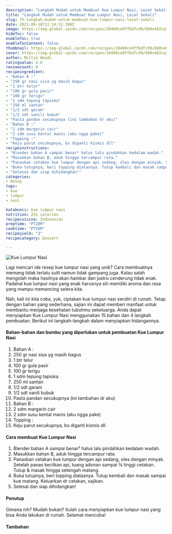 ```yaml
---
description: "Langkah Mudah untuk Membuat Kue Lumpur Nasi, Lezat Sekali"
title: "Langkah Mudah untuk Membuat Kue Lumpur Nasi, Lezat Sekali"
slug: 75-langkah-mudah-untuk-membuat-kue-lumpur-nasi-lezat-sekali
date: 2021-09-16T11:14:11.398Z
image: https://img-global.cpcdn.com/recipes/20480ce9ffbdfc99/680x482cq70/kue-lumpur-nasi-foto-resep-utama.jpg
hideToc: false
enableToc: true
enableTocContent: false
thumbnail: https://img-global.cpcdn.com/recipes/20480ce9ffbdfc99/680x482cq70/kue-lumpur-nasi-foto-resep-utama.jpg
cover: https://img-global.cpcdn.com/recipes/20480ce9ffbdfc99/680x482cq70/kue-lumpur-nasi-foto-resep-utama.jpg
author: Mittie Woods
ratingvalue: 4.6
reviewcount: 9
recipeingredient:
- "Bahan A :"
- "250 gr nasi sisa yg masih bagus"
- "1 btr telur"
- "100 gr gula pasir"
- "100 gr terigu"
- "1 sdm tepung tapioka"
- "250 ml santan"
- "1/2 sdt garam"
- "1/2 sdt vanili bubuk"
- "Pasta pandan secukupnya (ini tambahan dr aku)"
- "Bahan B :"
- "2 sdm margarin cair"
- "2 sdm susu kental manis (aku ngga pake)"
- "Topping :"
- "Keju parut secukupnya, bs diganti kismis dll"
recipeinstructions:
- "Blender bahan A sampai benar² halus lalu pindahkan kedalam wadah."
- "Masukkan bahan B, aduk hingga tercampur rata."
- "Panaskan cetakan kue lumpur dengan api sedang, oles dengan minyak. Setelah panas kecilkan api, tuang adonan sampai ¾ tinggi cetakan. Tutup & masak hingga setengah matang."
- "Buka tutupnya, beri topping diatasnya. Tutup kembali dan masak sampai kue matang. Keluarkan dr cetakan, sajikan."
- "Selesai dan siap dihidangkan!"
categories:
- Resep
tags:
- kue
- lumpur
- nasi

katakunci: kue lumpur nasi 
nutrition: 251 calories
recipecuisine: Indonesian
preptime: "PT28M"
cooktime: "PT36M"
recipeyield: "3"
recipecategory: Dessert

---
```



![Kue Lumpur Nasi](https://img-global.cpcdn.com/recipes/20480ce9ffbdfc99/680x482cq70/kue-lumpur-nasi-foto-resep-utama.jpg)

Lagi mencari ide resep kue lumpur nasi yang unik? Cara membuatnya memang tidak terlalu sulit namun tidak gampang juga. Kalau salah mengolah maka hasilnya akan hambar dan justru cenderung tidak enak. Padahal kue lumpur nasi yang enak harusnya sih memiliki aroma dan rasa yang mampu memancing selera kita.




Nah, kali ini kita coba, yuk, ciptakan kue lumpur nasi sendiri di rumah. Tetap dengan bahan yang sederhana, sajian ini dapat memberi manfaat untuk membantu menjaga kesehatan tubuhmu sekeluarga. Anda dapat menyiapkan Kue Lumpur Nasi menggunakan 15 bahan dan 4 langkah pembuatan. Berikut ini langkah-langkah dalam menyiapkan hidangannya.

<!--inarticleads1-->

#### Bahan-bahan dan bumbu yang diperlukan untuk pembuatan Kue Lumpur Nasi

1. Bahan A :
1. 250 gr nasi sisa yg masih bagus
1. 1 btr telur
1. 100 gr gula pasir
1. 100 gr terigu
1. 1 sdm tepung tapioka
1. 250 ml santan
1. 1/2 sdt garam
1. 1/2 sdt vanili bubuk
1. Pasta pandan secukupnya (ini tambahan dr aku)
1. Bahan B :
1. 2 sdm margarin cair
1. 2 sdm susu kental manis (aku ngga pake)
1. Topping :
1. Keju parut secukupnya, bs diganti kismis dll

<!--inarticleads2-->

#### Cara membuat Kue Lumpur Nasi

1. Blender bahan A sampai benar² halus lalu pindahkan kedalam wadah.
1. Masukkan bahan B, aduk hingga tercampur rata.
1. Panaskan cetakan kue lumpur dengan api sedang, oles dengan minyak. Setelah panas kecilkan api, tuang adonan sampai ¾ tinggi cetakan. Tutup & masak hingga setengah matang.
1. Buka tutupnya, beri topping diatasnya. Tutup kembali dan masak sampai kue matang. Keluarkan dr cetakan, sajikan.
1. Selesai dan siap dihidangkan!

#### Penutup

Gimana nih? Mudah bukan? Itulah cara menyiapkan kue lumpur nasi yang bisa Anda lakukan di rumah. Selamat mencoba!

#### Tambahan



